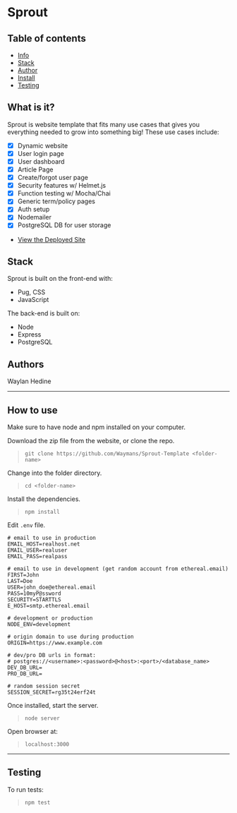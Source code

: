 # Sprout

## Table of contents
- [Info](#what-is-it/?)
- [Stack](#stack)
- [Author](#author)
- [Install](#how-to-use)
- [Testing](#testing)

## What is it?

Sprout is website template that fits many use cases that gives you everything needed to grow into something big! These use cases include:

- [x] Dynamic website
- [x] User login page
- [x] User dashboard 
- [x] Article Page
- [x] Create/forgot user page
- [x] Security features w/ Helmet.js
- [x] Function testing w/ Mocha/Chai
- [x] Generic term/policy pages
- [x] Auth setup
- [x] Nodemailer
- [x] PostgreSQL DB for user storage

* [View the Deployed Site](https://sprout-template.glitch.me/)

## Stack
Sprout is built on the front-end with:
* Pug, CSS
* JavaScript

The back-end is built on:
* Node
* Express
* PostgreSQL

## Authors
Waylan Hedine

---

## How to use
Make sure to have node and npm installed on your computer.

Download the zip file from the website, or clone the repo.

> `git clone https://github.com/Waymans/Sprout-Template <folder-name>`

Change into the folder directory.

> `cd <folder-name>`

Install the dependencies.

> `npm install`

Edit `.env` file.

```
# email to use in production
EMAIL_HOST=realhost.net
EMAIL_USER=realuser
EMAIL_PASS=realpass

# email to use in development (get random account from ethereal.email)
FIRST=John
LAST=Doe
USER=john_doe@ethereal.email
PASS=10myP@ssword
SECURITY=STARTTLS
E_HOST=smtp.ethereal.email

# development or production
NODE_ENV=development

# origin domain to use during production
ORIGIN=https://www.example.com

# dev/pro DB urls in format: 
# postgres://<username>:<password>@<host>:<port>/<database_name>
DEV_DB_URL=
PRO_DB_URL=

# random session secret
SESSION_SECRET=rg35t24erf24t
```

Once installed, start the server.

> `node server`

Open browser at:

> `localhost:3000`

---

## Testing
To run tests:

> `npm test`

